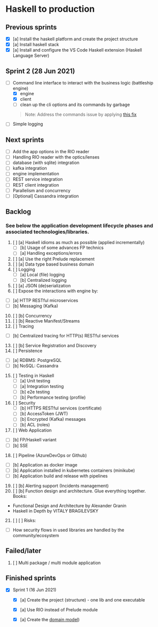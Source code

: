 # Haskell to production


## Previous sprints
- [x] [a] Install the haskell platform and create the project structure
- [x] [a] Install haskell stack
- [x] [a] Install and configure the VS Code Haskell extension (Haskell Language Server)

## Sprint 2 (28 Jun 2021)
- [ ] Command line interface to interact with the business logic (battleship engine)
  - [x] engine
  - [x] client
  - [ ] clean up the cli options and its commands by garbage

  > Note: Address the commands issue by applying [this fix](https://stackoverflow.com/questions/59722106/subcommand-help-using-optparse-applicative)
- [ ] Simple logging

## Next sprints

- [ ] Add the app options in the RIO reader
- [ ] Handling RIO reader with the optics/lenses
- [ ] database (with sqlite) integration
- [ ] kafka integration
- [ ] engine implementation
- [ ] REST service integration
- [ ] REST client integration
- [ ] Parallelism and concurrency
- [ ] [Optional] Cassandra integration

## Backlog
### See below the application development lifecycle phases and associated technologies/libraries.

1. [ ] [a] Haskell idioms as much as possible (applied incrementally)
   - [ ] [b] Usage of some advances FP technics
   - [ ] [a] Handling exceptions/errors
2. [ ] [a] Use the right Prelude replacement
3. [ ] [a] Data type based business domain
4. [ ] Logging
   - [ ] [a] Local (file) logging
   - [ ] [b] Centralized logging
5. [ ] [a] JSON (de)serialization
6.  [ ] Expose the interactions with engine by:
   - [ ] [a] HTTP RESTful microservices
   - [ ] [b] Messaging (Kafka)
10. [ ] [b] Concurrency
11. [ ] [b] Reactive Manifest/Streams
12. [ ] Tracing
   - [ ] [b] Centralized tracing for HTTP(s) RESTful services
13. [ ] [b] Service Registration and Discovery
14. [ ] Persistence
   - [ ] [a] RDBMS: PostgreSQL
   - [ ] [b] NoSQL: Cassandra
15. [ ] Testing in Haskell
    - [ ] [a] Unit testing
    - [ ] [a] Integration testing
    - [ ] [b] e2e testing
    - [ ] [b] Performance testing (profile)
16. [ ] Security
    - [ ] [b] HTTPS RESTful services (certificate)
    - [ ] [b] AccessToken (JWT)
    - [ ] [b] Encrypted (Kafka) messages
    - [ ] [b] ACL (roles)
17. [ ] Web Application
   - [ ] [b] FP/Haskell variant
   - [ ] [b] SSE
18. [ ] Pipeline (AzureDevOps or Github)
   - [ ] [b] Application as docker image
   - [ ] [b] Application installed in kubernetes containers (minikube)
   - [ ] [b] Application build and release with pipelines
19. [ ] [b] Alerting support (Incidents management)
20. [ ] [b] Function design and architecture. Glue everything together.
   Books:
   - Functional   Design and   Architecture by Alexander   Granin
   - Haskell in Depth by VITALY BRAGILEVSKY
21. [ ] [ ] Risks:
   - [ ] How security flows in used libraries are handled by the community/ecosystem


## Failed/later
1. [ ] Multi package / multi module application

## Finished sprints
  - [x] Sprint 1 (16 Jun 2021)
    - [x] [a] Create the project (structure) - one lib and one executable
    - [x] [a] Use RIO instead of Prelude module
    - [x] [a] Create the [domain model](./architecture_design.md#domain-model))


